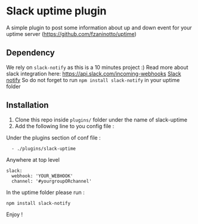 # Slack uptime plugin

A simple plugin to post some information about up and down event for your uptime server (https://github.com/fzaninotto/uptime)

## Dependency
We rely on `slack-notify` as this is a 10 minutes project :)
Read more about slack integration here: https://api.slack.com/incoming-webhooks
[Slack notify](https://github.com/andrewchilds/slack-notify)
So do not forget to run `npm install slack-notify` in your uptime folder

## Installation

1. Clone this repo inside `plugins/` folder under the name of slack-uptime
2. Add the following line to you config file :

Under the plugins section of conf file :

```
  - ./plugins/slack-uptime
```

Anywhere at top level

```
slack:
  webhook: 'YOUR_WEBHOOK'
  channel: '#yourgroupORchannel'
```

In the uptime folder please run :

`npm install slack-notify`

Enjoy !